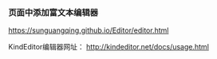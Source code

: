### 页面中添加富文本编辑器

https://sunguangqing.github.io/Editor/editor.html


KindEditor编辑器网址： http://kindeditor.net/docs/usage.html
